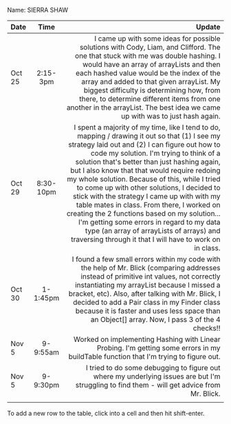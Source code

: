 Name: SIERRA SHAW

| Date   |   Time    |                                                                                                                                                                                                                                                                                                                                                                                                                                                                                                                                                                                                                                                                                          Update |
|:-------|:---------:|------------------------------------------------------------------------------------------------------------------------------------------------------------------------------------------------------------------------------------------------------------------------------------------------------------------------------------------------------------------------------------------------------------------------------------------------------------------------------------------------------------------------------------------------------------------------------------------------------------------------------------------------------------------------------------------------:|
| Oct 25 | 2:15-3pm  |                                                                                                                                                                                                                                                    I came up with some ideas for possible solutions with Cody, Liam, and Clifford. The one that stuck with me was double hashing. I would have an array of arrayLists and then each hashed value would be the index of the array and added to that given arrayList. My biggest difficulty is determining how, from there, to determine different items from one another in the arrayList. The best idea we came up with was to just hash again. |
| Oct 29 | 8:30-10pm | I spent a majority of my time, like I tend to do, mapping / drawing it out so that (1) I see my strategy laid out and (2) I can figure out how to code my solution. I'm trying to think of a solution that's better than just hashing again, but I also know that that would require redoing my whole solution. Because of this, while I tried to come up with other solutions, I decided to stick with the strategy I came up with with my table mates in class. From there, I worked on creating the 2 functions based on my solution... I'm getting some errors in regard to my data type (an array of arrayLists of arrays) and traversing through it that I will have to work on in class. |
| Oct 30 | 1-1:45pm  |                                                                                                                                                                                                                                                                                                     I found a few small errors within my code with the help of Mr. Blick (comparing addresses instead of primitive int values, not correctly instantiating my arrayList because I missed a bracket, etc). Also, after talking with Mr. Blick, I decided to add a Pair class in my Finder class because it is faster and uses less space than an Object[] array. Now, I pass 3 of the 4 checks!! |
| Nov 5  | 9-9:55am  |                                                                                                                                                                                                                                                                                                                                                                                                                                                                                                                                                            Worked on implementing Hashing with Linear Probing. I'm getting some errors in my buildTable function that I'm trying to figure out. |
| Nov 5  | 9-9:30pm  |                                                                                                                                                                                                                                                                                                                                                                                                                                                                                                                                                     I tried to do some debugging to figure out where my underlying issues are but I'm struggling to find them - will get advice from Mr. Blick. |
|        |           |                                                                                                                                                                                                                                                                                                                                                                                                                                                                                                                                                                                                                                                                                                 |


To add a new row to the table, click into a cell and then hit shift-enter.